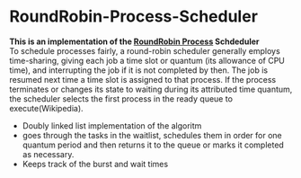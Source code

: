 # RoundRobin-Process-Scheduler
<b>This is an implementation of the <a href="https://en.wikipedia.org/wiki/Round-robin_scheduling#:~:text=To%20schedule%20processes%20fairly%2C%20a,is%20assigned%20to%20that%20process.">RoundRobin Process</a> Schdeduler</b><br>
To schedule processes fairly, a round-robin scheduler generally employs time-sharing, giving each job a time slot or quantum (its allowance of CPU time), and interrupting the job if it is not completed by then. The job is resumed next time a time slot is assigned to that process. If the process terminates or changes its state to waiting during its attributed time quantum, the scheduler selects the first process in the ready queue to execute(Wikipedia).
<ul>
  <li>Doubly linked list implementation of the algoritm</li>
  <li>goes through the tasks in the waitlist, schedules them in order for one quantum period and then returns it to the queue or marks it completed as necessary.</li>
  <li>Keeps track of the burst and wait times</li>
